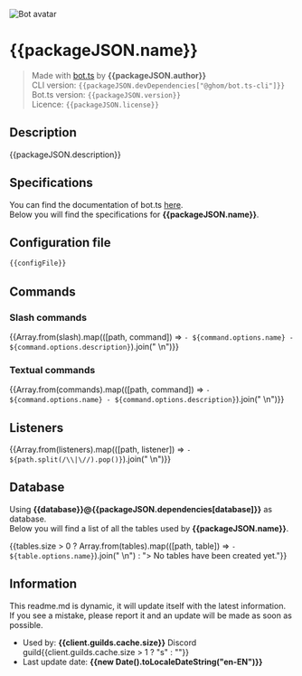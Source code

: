 ![Bot avatar]({{avatar}})

# {{packageJSON.name}}

> Made with [bot.ts](https://ghom.gitbook.io/bot-ts/) by **{{packageJSON.author}}**  
> CLI version: `{{packageJSON.devDependencies["@ghom/bot.ts-cli"]}}`  
> Bot.ts version: `{{packageJSON.version}}`  
> Licence: `{{packageJSON.license}}`

## Description

{{packageJSON.description}}

## Specifications

You can find the documentation of bot.ts [here](https://ghom.gitbook.io/bot-ts/).  
Below you will find the specifications for **{{packageJSON.name}}**.  

## Configuration file

```ts
{{configFile}}
```

## Commands

### Slash commands

{{Array.from(slash).map(([path, command]) => `- ${command.options.name} - ${command.options.description}`).join("  \n")}}

### Textual commands

{{Array.from(commands).map(([path, command]) => `- ${command.options.name} - ${command.options.description}`).join("  \n")}}

## Listeners

{{Array.from(listeners).map(([path, listener]) => `- ${path.split(/\\|\//).pop()}`).join("  \n")}}

## Database

Using **{{database}}@{{packageJSON.dependencies[database]}}** as database.  
Below you will find a list of all the tables used by **{{packageJSON.name}}**.

{{tables.size > 0 ? Array.from(tables).map(([path, table]) => `- ${table.options.name}`).join("  \n") : "> No tables have been created yet."}}

## Information

This readme.md is dynamic, it will update itself with the latest information.  
If you see a mistake, please report it and an update will be made as soon as possible.

- Used by: **{{client.guilds.cache.size}}** Discord guild{{client.guilds.cache.size > 1 ? "s" : ""}}
- Last update date: **{{new Date().toLocaleDateString("en-EN")}}**
